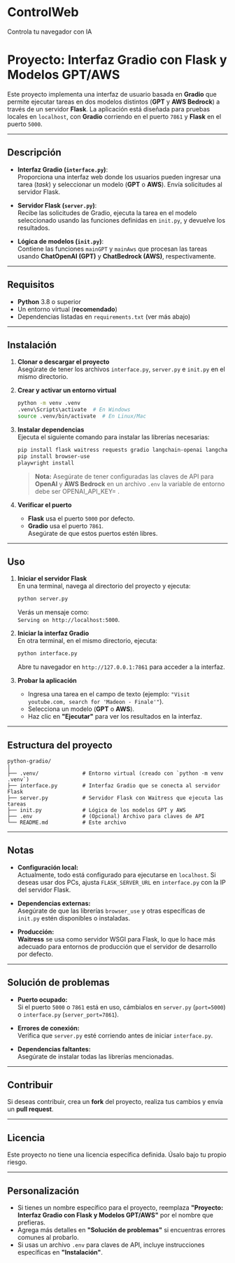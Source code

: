 # ControlWeb
Controla tu navegador con IA 


# **Proyecto: Interfaz Gradio con Flask y Modelos GPT/AWS**

Este proyecto implementa una interfaz de usuario basada en **Gradio** que permite ejecutar tareas en dos modelos distintos (**GPT** y **AWS Bedrock**) a través de un servidor **Flask**. La aplicación está diseñada para pruebas locales en `localhost`, con **Gradio** corriendo en el puerto `7861` y **Flask** en el puerto `5000`.

---

## **Descripción**

- **Interfaz Gradio (`interface.py`)**:  
    Proporciona una interfaz web donde los usuarios pueden ingresar una tarea (*task*) y seleccionar un modelo (**GPT** o **AWS**). Envía solicitudes al servidor Flask.

- **Servidor Flask (`server.py`)**:  
    Recibe las solicitudes de Gradio, ejecuta la tarea en el modelo seleccionado usando las funciones definidas en `init.py`, y devuelve los resultados.

- **Lógica de modelos (`init.py`)**:  
    Contiene las funciones `mainGPT` y `mainAws` que procesan las tareas usando **ChatOpenAI (GPT)** y **ChatBedrock (AWS)**, respectivamente.

---

## **Requisitos**

- **Python** 3.8 o superior  
- Un entorno virtual (**recomendado**)  
- Dependencias listadas en `requirements.txt` (ver más abajo)

---

## **Instalación**

1. **Clonar o descargar el proyecto**  
     Asegúrate de tener los archivos `interface.py`, `server.py` e `init.py` en el mismo directorio.

2. **Crear y activar un entorno virtual**  
     ```bash
     python -m venv .venv
     .venv\Scripts\activate  # En Windows
     source .venv/bin/activate  # En Linux/Mac
     ```

3. **Instalar dependencias**  
     Ejecuta el siguiente comando para instalar las librerías necesarias:  
     ```bash
     pip install flask waitress requests gradio langchain-openai langchain-aws nest_asyncio pydantic
     pip install browser-use
     playwright install
     ```

     > **Nota:** Asegúrate de tener configuradas las claves de API para **OpenAI** y **AWS Bedrock** en un archivo `.env` la variable de entorno debe ser OPENAI_API_KEY= <TuApiKey>.

4. **Verificar el puerto**  
     - **Flask** usa el puerto `5000` por defecto.  
     - **Gradio** usa el puerto `7861`.  
     Asegúrate de que estos puertos estén libres.

---

## **Uso**

1. **Iniciar el servidor Flask**  
     En una terminal, navega al directorio del proyecto y ejecuta:  
     ```bash
     python server.py
     ```
     Verás un mensaje como:  
     `Serving on http://localhost:5000`.

2. **Iniciar la interfaz Gradio**  
     En otra terminal, en el mismo directorio, ejecuta:  
     ```bash
     python interface.py
     ```
     Abre tu navegador en `http://127.0.0.1:7861` para acceder a la interfaz.

3. **Probar la aplicación**  
     - Ingresa una tarea en el campo de texto (ejemplo: `"Visit youtube.com, search for 'Madeon - Finale'"`).  
     - Selecciona un modelo (**GPT** o **AWS**).  
     - Haz clic en **"Ejecutar"** para ver los resultados en la interfaz.

---

## **Estructura del proyecto**

```plaintext
python-gradio/
│
├── .venv/              # Entorno virtual (creado con `python -m venv .venv`)
├── interface.py        # Interfaz Gradio que se conecta al servidor Flask
├── server.py           # Servidor Flask con Waitress que ejecuta las tareas
├── init.py             # Lógica de los modelos GPT y AWS
├── .env                # (Opcional) Archivo para claves de API
└── README.md           # Este archivo
```

---

## **Notas**

- **Configuración local:**  
    Actualmente, todo está configurado para ejecutarse en `localhost`. Si deseas usar dos PCs, ajusta `FLASK_SERVER_URL` en `interface.py` con la IP del servidor Flask.

- **Dependencias externas:**  
    Asegúrate de que las librerías `browser_use` y otras específicas de `init.py` estén disponibles o instaladas.

- **Producción:**  
    **Waitress** se usa como servidor WSGI para Flask, lo que lo hace más adecuado para entornos de producción que el servidor de desarrollo por defecto.

---

## **Solución de problemas**

- **Puerto ocupado:**  
    Si el puerto `5000` o `7861` está en uso, cámbialos en `server.py` (`port=5000`) o `interface.py` (`server_port=7861`).

- **Errores de conexión:**  
    Verifica que `server.py` esté corriendo antes de iniciar `interface.py`.

- **Dependencias faltantes:**  
    Asegúrate de instalar todas las librerías mencionadas.

---

## **Contribuir**

Si deseas contribuir, crea un **fork** del proyecto, realiza tus cambios y envía un **pull request**.

---

## **Licencia**

Este proyecto no tiene una licencia específica definida. Úsalo bajo tu propio riesgo.

---

## **Personalización**

- Si tienes un nombre específico para el proyecto, reemplaza **"Proyecto: Interfaz Gradio con Flask y Modelos GPT/AWS"** por el nombre que prefieras.  
- Agrega más detalles en **"Solución de problemas"** si encuentras errores comunes al probarlo.  
- Si usas un archivo `.env` para claves de API, incluye instrucciones específicas en **"Instalación"**.
